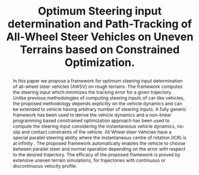 ---
layout: project-page-new
title: "Optimum Steering input determination and Path-Tracking of All-Wheel Steer Vehicles on Uneven Terrains based on Constrained Optimization."
authors:
  - name: Arun Kumar Singh
    sup: 1
  - name: Debasish Ghose
    sup: 2
  - name: K. Madhava Krishna
    sup: 1
affiliations:
  - name: IIIT Hyderabad, India
    link: https://robotics.iiit.ac.in
    sup: 1
  - name: Indian Institute of Science, Bangalore
    link: #
    sup: 2
permalink: /publications/2012/Singh_Optimum-Steering-input-determination/
abstract: "In this paper we propose a framework for optimum steering input determination of all-wheel steer vehicles (AWSV) on rough terrains. The framework computes the steering input which minimizes the tracking error for a given trajectory. Unlike previous methodologies of computing steering inputs of car-like vehicles, the proposed methodology depends explicitly on the vehicle dynamics and can be extended to vehicle having arbitrary number of steering inputs. A fully
generic framework has been used to derive the vehicle dynamics and a non-linear programming based constrained optimization approach has been used to compute the steering input considering the instantaneous vehicle dynamics, no-slip and contact constraints of the vehicle. All Wheel steer Vehicles have a special parallel steering ability where the instantaneous centre of rotation (ICR) is at infinity . The proposed framework automatically enables the vehicle to choose between parallel
steer and normal operation depending on the error with respect to the desired trajectory. The efficacy of the proposed framework is proved by extensive uneven terrain simulations, for trajectories with continuous or discontinuous velocity profile."
paper: https://robotics.iiit.ac.in/uploads/Main/Publications/Arun_etal_acc_12.pdf
# iframe: https://www.youtube.com/embed/jhjskX4FQwA

---